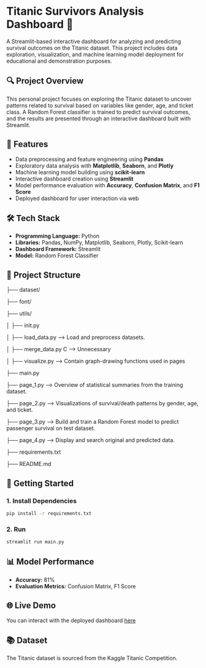 # Titanic Survivors Analysis Dashboard 🚢

A Streamlit-based interactive dashboard for analyzing and predicting survival outcomes on the Titanic dataset. This project includes data exploration, visualization, and machine learning model deployment for educational and demonstration purposes.

## 🔍 Project Overview

This personal project focuses on exploring the Titanic dataset to uncover patterns related to survival based on variables like gender, age, and ticket class. A Random Forest classifier is trained to predict survival outcomes, and the results are presented through an interactive dashboard built with Streamlit.

## 📌 Features

- Data preprocessing and feature engineering using **Pandas**
- Exploratory data analysis with **Matplotlib**, **Seaborn**, and **Plotly**
- Machine learning model building using **scikit-learn**
- Interactive dashboard creation using **Streamlit**
- Model performance evaluation with **Accuracy**, **Confusion Matrix**, and **F1 Score**
- Deployed dashboard for user interaction via web

## 🛠️ Tech Stack

- **Programming Language:** Python
- **Libraries:** Pandas, NumPy, Matplotlib, Seaborn, Plotly, Scikit-learn
- **Dashboard Framework:** Streamlit
- **Model:** Random Forest Classifier

## 📁 Project Structure

├── dataset/

├── font/

├── utils/

│ ├── init.py

│ ├── load_data.py --> Load and preprocess datasets.

│ ├── merge_data.py C --> Unnecessary

│ ├── visualize.py --> Contain graph-drawing functions used in pages

├── main.py

├── page_1.py -->  Overview of statistical summaries from the training dataset.

├── page_2.py -->  Visualizations of survival/death patterns by gender, age, and ticket.

├── page_3.py -->  Build and train a Random Forest model to predict passenger survival on test dataset.

├── page_4.py -->  Display and search original and predicted data.

├── requirements.txt

├── README.md

## 🚀 Getting Started

### 1. Install Dependencies
```bash
pip install -r requirements.txt
```

### 2. Run 
```bash
streamlit run main.py
```

## 📊 Model Performance

- **Accuracy:** 81%
- **Evaluation Metrics:** Confusion Matrix, F1 Score

## 🌐 Live Demo

You can interact with the deployed dashboard [here](https://github.com/locdeng/Titanic-Dataset-Dashboard)

## 📚 Dataset
The Titanic dataset is sourced from the Kaggle Titanic Competition.


